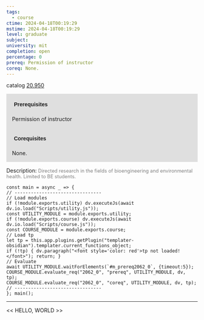 ```yaml
---
tags:
  - course
ctime: 2024-04-18T00:19:29
mstime: 2024-04-18T00:19:29
level: graduate
subject: 
university: mit
completion: open
percentage: 0
prereq: Permission of instructor
coreq: None.
---
```


catalog [20.950](http://student.mit.edu/catalog/m20a.html#20.950)

<span style="display: block; padding: 15px; background-color: rgb(100, 100, 100, 0.2);"><font id="m_prereq2062_0" style="display: block; font-family: Arial, sans-serif; font-weight: bold; padding: 5px">Prerequisites</font><br><span id="prereq2062_0">Permission of instructor</span></span>
<span style="display: block; padding: 15px; background-color: rgb(100, 100, 100, 0.2);"><font id="m_coreq2062_0" style="display: block; font-family: Arial, sans-serif; font-weight: bold; padding: 5px">Corequisites</font><br><span id="coreq2062_0">None.</span></span>

<font style="">Description:</font>
<font style="color: grey; font-size: 0.8rem;">Directed research in the fields of bioengineering and environmental health. Limited to BE students.</font>

```dataviewjs
const main = async _ => {
// --------------------------------
// Load modules
if (!module.exports.utility) dv.executeJs(await dv.io.load("Scripts/utility.js"));
const UTILITY_MODULE = module.exports.utility;
if (!module.exports.course) dv.executeJs(await dv.io.load("Scripts/course.js"));
const COURSE_MODULE = module.exports.course;
// Load tp
let tp = this.app.plugins.getPlugin("templater-obsidian").templater.current_functions_object;
if (!tp) { dv.paragraph("<font style='color: red'>tp not loaded!</font>"); return; }
// Evaluate
await UTILITY_MODULE.waitForElements(`#m_prereq2062_0`, {timeout:5});
COURSE_MODULE.evaluate_req("2062_0", "prereq", UTILITY_MODULE, dv, tp);
COURSE_MODULE.evaluate_req("2062_0", "coreq", UTILITY_MODULE, dv, tp);
// --------------------------------
}; main();
```

---

<< HELLO, WORLD >>

